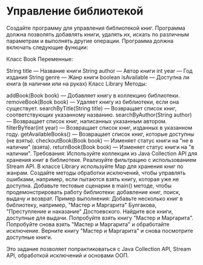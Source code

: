 # Управление библиотекой
Создайте программу для управления библиотекой книг. Программа должна позволять добавлять книги, удалять их, 
искать по различным параметрам и выполнять другие операции. Программа должна включать следующие функции:

Класс Book
Переменные:

String title — Название книги
String author — Автор книги
int year — Год издания
String genre — Жанр книги
boolean isAvailable — Доступна ли книга (в наличии или на руках)
Класс Library
Методы:

addBook(Book book) — Добавляет книгу в коллекцию библиотеки.
removeBook(Book book) — Удаляет книгу из библиотеки, если она существует.
searchByTitle(String title) — Возвращает список книг, соответствующих указанному названию.
searchByAuthor(String author) — Возвращает список книг, написанных указанным автором.
filterByYear(int year) — Возвращает список книг, изданных в указанном году.
getAvailableBooks() — Возвращает список книг, которые доступны (не взяты).
checkoutBook(Book book) — Изменяет статус книги на "не в наличии" (взята).
returnBook(Book book) — Изменяет статус книги на "в наличии".
Требования:
Используйте коллекции из Java Collection API для хранения книг в библиотеке.
Реализуйте фильтрацию с использованием Stream API.
В классе Library используйте Map для хранения книг по жанрам.
Создайте методы обработки исключений, чтобы управлять ошибками, например, если пытаются взять книгу, которая уже
не доступна.
Добавьте тестовые сценарии в main() методе, чтобы продемонстрировать работу библиотеки: добавление книг, поиск, 
выдачу и возврат.
Пример выполнения:
Добавьте несколько книг в библиотеку, например, "Мастер и Маргарита" Булгакова, "Преступление и наказание" Достоевского.
Найдите все книги, доступные для выдачи.
Попробуйте взять книгу "Мастер и Маргарита".
Попробуйте снова взять "Мастер и Маргарита" и обработайте исключение.
Верните книгу "Мастер и Маргарита" и снова посмотрите доступные книги.

Это задание позволяет попрактиковаться с Java Collection API, Stream API, обработкой исключений и основами ООП.